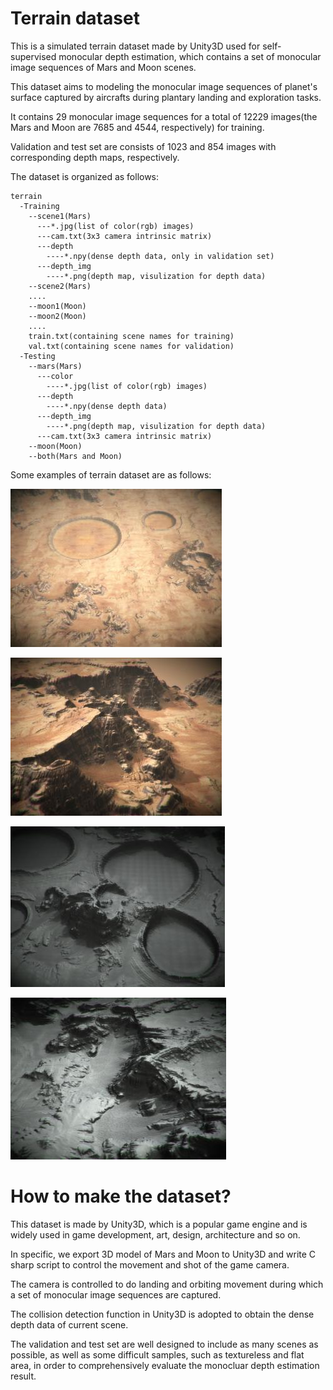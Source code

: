 # Terrain dataset
This is a simulated terrain dataset made by Unity3D used for self-supervised monocular depth estimation, which contains a set of monocular image sequences of Mars and Moon scenes.

This dataset aims to modeling the monocular image sequences of planet's surface captured by aircrafts during plantary landing and exploration tasks.

It contains 29 monocular image sequences for a total of 12229 images(the Mars and Moon are 7685 and 4544, respectively) for training.

Validation and test set are consists of 1023 and 854 images with corresponding depth maps, respectively.

The dataset is organized as follows:

    terrain
      -Training
        --scene1(Mars)
          ---*.jpg(list of color(rgb) images)
          ---cam.txt(3x3 camera intrinsic matrix)
          ---depth
            ----*.npy(dense depth data, only in validation set)
          ---depth_img
            ----*.png(depth map, visulization for depth data)
        --scene2(Mars)
        ....
        --moon1(Moon)
        --moon2(Moon)
        ....
        train.txt(containing scene names for training)
        val.txt(containing scene names for validation)
      -Testing
        --mars(Mars)
          ---color
            ----*.jpg(list of color(rgb) images)
          ---depth
            ----*.npy(dense depth data)
          ---depth_img
            ----*.png(depth map, visulization for depth data)
          ---cam.txt(3x3 camera intrinsic matrix)
        --moon(Moon)
        --both(Mars and Moon)
        
Some examples of terrain dataset are as follows:

![Mars1](https://github.com/MJF-shen/Terrain_dataset/blob/main/image/Mars1.png)

![Mars2](https://github.com/MJF-shen/Terrain_dataset/blob/main/image/Mars2.png)

![Moon1](https://github.com/MJF-shen/Terrain_dataset/blob/main/image/Moon1.png)

![Moon2](https://github.com/MJF-shen/Terrain_dataset/blob/main/image/Moon2.png)

# How to make the dataset?
This dataset is made by Unity3D, which is a popular game engine and is widely used in game development, art, design, architecture and so on.

In specific, we export 3D model of Mars and Moon to Unity3D and write C sharp script to control the movement and shot of the game camera.

The camera is controlled to do landing and orbiting movement during which a set of monocular image sequences are captured.

The collision detection function in Unity3D is adopted to obtain the dense depth data of current scene.

The validation and test set are well designed to include as many scenes as possible, as well as some difficult samples, such as textureless and flat area, in order to comprehensively evaluate the monocluar depth estimation result.
